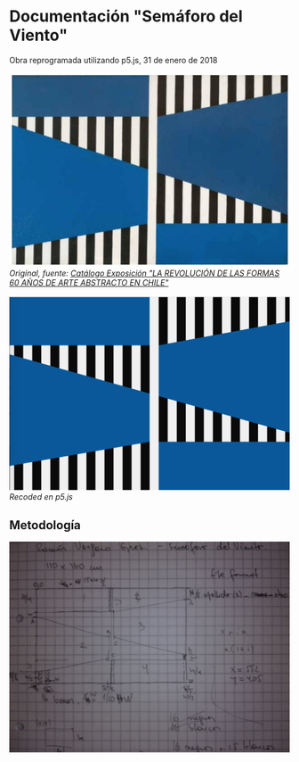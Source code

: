 # Documentación "Semáforo del Viento"
Obra reprogramada utilizando p5.js, 31 de enero de 2018

![](https://github.com/guillemontecinos/recode/blob/master/vergar_grez-semaforo-del-viento/documentation/semaforo_del_viento_original.png)
*Original, fuente:* [*Catálogo Exposición "LA REVOLUCIÓN DE LAS FORMAS 
60 AÑOS DE ARTE ABSTRACTO EN CHILE"*](http://www.ccplm.cl/sitio/catalogola-revolucion-de-las-formas/)
<br><br>
![](https://github.com/guillemontecinos/recode/blob/master/vergar_grez-semaforo-del-viento/documentation/semaforo_del_viento_recoded.png)
*Recoded en p5.js*

## Metodología
![](https://github.com/guillemontecinos/recode/blob/master/vergar_grez-semaforo-del-viento/documentation/docu_semaforo_viento.jpg)
